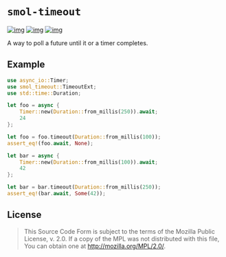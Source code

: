 # `smol-timeout`

[![img](https://img.shields.io/crates/l/smol-timeout.svg)](https://github.com/r3v2d0g/smol-timeout/blob/main/LICENSE.txt) [![img](https://img.shields.io/crates/v/smol-timeout.svg)](https://crates.io/crates/smol-timeout) [![img](https://docs.rs/smol-timeout/badge.svg)](https://docs.rs/smol-timeout)

A way to poll a future until it or a timer completes.


## Example

```rust
use async_io::Timer;
use smol_timeout::TimeoutExt;
use std::time::Duration;

let foo = async {
    Timer::new(Duration::from_millis(250)).await;
    24
};

let foo = foo.timeout(Duration::from_millis(100));
assert_eq!(foo.await, None);

let bar = async {
    Timer::new(Duration::from_millis(100)).await;
    42
};

let bar = bar.timeout(Duration::from_millis(250));
assert_eq!(bar.await, Some(42));
```


## License

> This Source Code Form is subject to the terms of the Mozilla Public License, v. 2.0. If a copy of the MPL was not distributed with this file, You can obtain one at <http://mozilla.org/MPL/2.0/>.
